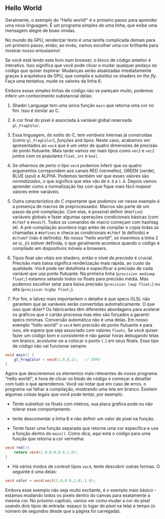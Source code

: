 ## Hello World

Geralmente, o exemplo do "Hello world!" é o primeiro passo para aprender uma nova linguagem. É um programa simples de uma linha, que exibe uma mensagem alegre de boas-vindas.

No mundo da GPU, renderizar texto é uma tarefa complicada demais para um primeiro passo, então, ao invés, vamos escolher uma cor brilhante para mostrar nosso entusiasmo!

<div class="codeAndCanvas" data="hello_world.frag"></div>

Se você está lendo este livro num browser, o bloco de código antetior é interativo. Isso significa que você pode clicar e mudar qualquer pedaço do código que quiser explorar. Mudanças serão atualizadas imediatamente graças à arquitetura da GPU, que compila e substitui os shaders *on the fly*. Faça uma tentativa, mude os valores da linha 6.

Embora essas simples linhas de código não se pareçam muito, podemos inferir um conhecimento substancial delas:

1. Shader Language tem uma única função `main` que retorna uma cor no fim. Isso é similar ao C.

2. A cor final do pixel é associada à variável global reservada `gl_FragColor`.

3. Essa linguagem, do estilo do C, tem *variáveis* internas já construídas (como `gl_FragColor`), *funções* and *tipos*. Neste caso, acabamos ser apresentados ao `vec4` que é um vetor de quatro dimensões de precisão de ponto flutuante. Mais tarde vamos ver mais tipos como `vec3` e `vec2` juntos com os populares:`float`, `int` e `bool`.

4. Se olharmos de perto o tipo `vec4` podemos inferir que os quatro argumentos correpondem aos canais RED (vermelho), GREEN (verde), BLUE (azul) e ALPHA. Podemos também ver que esses valores são *normalizados*, o que significa que eles vão de `0.0` a `1.0`. Depois vamos aprender como a normalização faz com que fique mais fácil *mapear* valores entre variáveis.

5. Outra *característica do C* importante que podemos ver nesse exemplo  é a presença de macros de preprocessador. Macros são parte de um passo da pré-compilação. Com elas, é possível definir (`#define`) variáveis globais e fazer algumas operações condicionais básicas (com `#ifdef` e `#endif`). Todos os comandos de macro começam com hashtag (`#`). A pré-compilação acontece logo antes de compilar e copia todas as chamadas a `#defines` e checa as condicionais  `#ifdef` (é definido) e `#ifndef` (não é definido). No nosso "hello world!", só inserimos a linha 2 se `GL_ES` estiver definida, o que geralmente acontece quando o código é compilado em dispositivos móveis e browsers.

6. Tipos float são vitais em shaders, então o nível de *precisão* é crucial. Precisão mais baixa significa renderização mais rápida, ao custo da qualidade. Você pode ser detalhista e especificar a precisão de cada variável que usa ponto flutuante. Na primeira linha (`precision mediump float;`) estamos setando todos os floats para precisão média. Mas podemos escolher setar para baixa precisão (`precision lowp float;`) ou alta (`precision highp float;`).

7. Por fim, e talvez mais importantem o detalhe é que specs GLSL não garantem que as variáveis serão convertidas automaticamente. O que isso quer dizer? Os fabricantes têm diferentes abordagens para acelerar os gráficos que o cartão processa mas eles são forçados a garantir specs mínimas. Conversão automática não é uma delas. Em nosso exemplo “hello world!” o `vec4` tem precisão de ponto flutuante e para isso, ele espera que seja associado com valores `floats`. Se você quiser fazer um código bom e consistente e não gastar horas debugando telas em branco, acostume-se a colocar o ponto (`.`) em seus floats. Esse tipo de código não vai funcionar sempre:

```glsl
void main() {
    gl_FragColor = vec4(1,0,0,1);	// ERRO
}
```

Agora que descrevemos os elementos mais relevantes do nosso programa "hello world!", é hora de clicar  no blodo de código e começar a desafiar com tudo o que aprendemos. Você vai notar que em caso de erros, o programa vai falhar a compilação, mostrando uma tela em branco. Existem algumas coisas legais que você pode tentar, por exemplo:

* Tente substituir os floats com inteiros, sua placa gráfica pode ou não tolerar esse comportamento.

* tente descomentar a linha 6 e não definir um valor de pixel na função.

* Tente fazer uma função separada que retorne uma cor específica e use a função dentro do `main()`. Como dica, aqui está o código para uma função que retorna a cor vermelha:

```glsl
vec4 red(){
    return vec4(1.0,0.0,0.0,1.0);
}
```

* Há vários modos de contruit tipos `vec4`, tente descobrir outras formas. O seguinte é uma delas:

```glsl
vec4 color = vec4(vec3(1.0,0.0,1.0),1.0);
```

Embora esse exemplo não seja muito excitante, é o exemplo mais básico - estamos mudando todos os pixels dentro do canvas para exatamente a mesma cor. No próximo capítulo, vamos ver como mudar a cor do pixel usando dois tipos de entrada: espaço (o lugar do pixel na tela) e tempo (o número de segundos desde que a página foi carregada).
